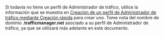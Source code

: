 Si todavía no tiene un perfil de Administrador de tráfico, utilice la información que se muestra en [Creación de un perfil de Administrador de tráfico mediante Creación rápida](/library/windowsazure/dn339012.aspx) para crear uno. Tome nota del nombre de dominio **.trafficmanager.net** asociado a su perfil de Administrador de tráfico, ya que se utilizará más adelante en este documento.


<!--HONumber=52--> 
